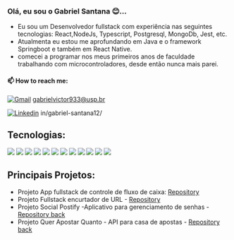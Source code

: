 ### Olá, eu sou o Gabriel Santana 😊...
- Eu sou um Desenvolvedor fullstack com experiência nas seguintes tecnologias: React,NodeJs, Typescript, Postgresql, MongoDb, Jest, etc.
- Atualmenta eu estou me aprofundando em Java e o framework Springboot e também em React Native.
- comecei a programar nos meus primeiros anos de faculdade trabalhando com microcontroladores, desde então nunca mais parei.

#### 📫 How to reach me: 

[![Gmail](https://img.shields.io/badge/Gmail-D14836?style=for-the-badge&logo=gmail&logoColor=white)](https://criarmeulink.com.br/u/1677002423) gabrielvictor933@usp.br

[![Linkedin](https://img.shields.io/badge/LinkedIn-0077B5?style=for-the-badge&logo=linkedin&logoColor=white)](https://img.shields.io/badge/LinkedIn-0077B5?style=for-the-badge&logo=linkedin&logoColor=white) in/gabriel-santana12/


## Tecnologias: 
[![](https://img.shields.io/badge/JavaScript-F7DF1E?style=for-the-badge&logo=javascript&logoColor=black)]()
[![](https://img.shields.io/badge/HTML5-E34F26?style=for-the-badge&logo=html5&logoColor=white)]()
[![](https://img.shields.io/badge/CSS3-1572B6?style=for-the-badge&logo=css3&logoColor=white)]()
[![](https://img.shields.io/badge/React-20232A?style=for-the-badge&logo=react&logoColor=61DAF)]()
[![](https://img.shields.io/badge/React_Router-CA4245?style=for-the-badge&logo=react-router&logoColor=white)]()
[![](https://img.shields.io/badge/GIT-E44C30?style=for-the-badge&logo=git&logoColor=white)]()
[![](https://img.shields.io/badge/GitHub-100000?style=for-the-badge&logo=github&logoColor=white)]()
[![](https://img.shields.io/badge/Bootstrap-563D7C?style=for-the-badge&logo=bootstrap&logoColor=white)]()
[![](https://img.shields.io/badge/Node.js-43853D?style=for-the-badge&logo=node.js&logoColor=white)]()
[![](	https://img.shields.io/badge/Express.js-404D59?style=for-the-badge)]()
[![](https://img.shields.io/badge/MongoDB-4EA94B?style=for-the-badge&logo=mongodb&logoColor=white)]()
[![](https://img.shields.io/badge/PostgreSQL-316192?style=for-the-badge&logo=postgresql&logoColor=white)]()


## Principais Projetos: 
- Projeto App fullstack de controle de fluxo de caixa: [Repository](https://github.com/gabriel-victor933/projeto14-mywallet-front) 
 - Projeto Fullstack encurtador de URL - [Repository](https://github.com/gabriel-victor933/projeto17-shortly-front)
 - Projeto Social Postify -Aplicativo para gerenciamento de senhas - [Repository back](https://github.com/gabriel-victor933/projeto23-drivenpass-nest)
 - Projeto Quer Apostar Quanto - API para casa de apostas - [Repository back](https://github.com/gabriel-victor933/quer_apostar_quanto)
 
